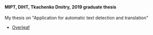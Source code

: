 #### MIPT, DIHT, Tkachenko Dmitry, 2019 graduate thesis
My thesis on "Application for automatic text detection and translation"

* [Overleaf](https://www.overleaf.com/project/5cf4d39793954954fc04fb5d)
